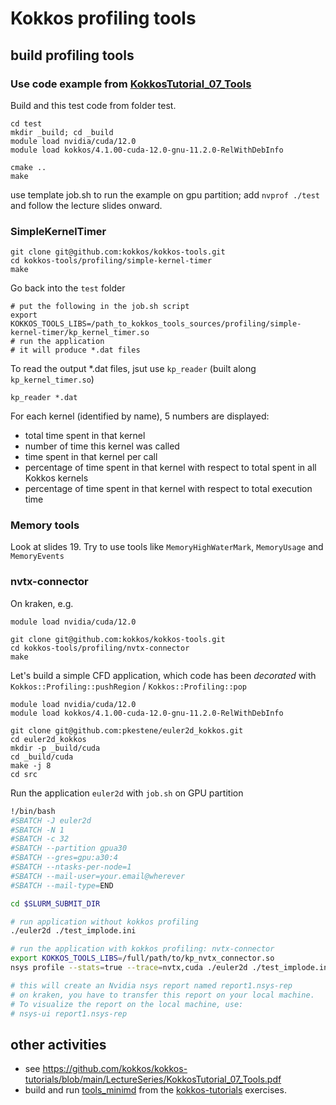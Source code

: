 # Kokkos profiling tools

## build profiling tools

### Use code example from [KokkosTutorial_07_Tools](https://github.com/kokkos/kokkos-tutorials/blob/main/LectureSeries/KokkosTutorial_07_Tools.pdf)

Build and this test code from folder test.
```shell
cd test
mkdir _build; cd _build
module load nvidia/cuda/12.0
module load kokkos/4.1.00-cuda-12.0-gnu-11.2.0-RelWithDebInfo

cmake ..
make
```

use template job.sh to run the example on gpu partition; add `nvprof ./test`
and follow the lecture slides onward.

### SimpleKernelTimer

```shell
git clone git@github.com:kokkos/kokkos-tools.git
cd kokkos-tools/profiling/simple-kernel-timer
make
```

Go back into the `test` folder
```shell
# put the following in the job.sh script
export KOKKOS_TOOLS_LIBS=/path_to_kokkos_tools_sources/profiling/simple-kernel-timer/kp_kernel_timer.so
# run the application
# it will produce *.dat files
```

To read the output *.dat files, jsut use `kp_reader` (built along `kp_kernel_timer.so`)
```shell
kp_reader *.dat
```

For each kernel (identified by name), 5 numbers are displayed:
- total time spent in that kernel
- number of time this kernel was called
- time spent in that kernel per call
- percentage of time spent in that kernel with respect to total spent in all Kokkos kernels
- percentage of time spent in that kernel with respect to total execution time

### Memory tools

Look at slides 19. Try to use tools like `MemoryHighWaterMark`, `MemoryUsage` and `MemoryEvents`

### nvtx-connector

On kraken, e.g.
```shell
module load nvidia/cuda/12.0

git clone git@github.com:kokkos/kokkos-tools.git
cd kokkos-tools/profiling/nvtx-connector
make
```

Let's build a simple CFD application, which code has been _decorated_ with `Kokkos::Profiling::pushRegion` / `Kokkos::Profiling::pop`

```shell
module load nvidia/cuda/12.0
module load kokkos/4.1.00-cuda-12.0-gnu-11.2.0-RelWithDebInfo

git clone git@github.com:pkestene/euler2d_kokkos.git
cd euler2d_kokkos
mkdir -p _build/cuda
cd _build/cuda
make -j 8
cd src
```

Run the application `euler2d` with `job.sh` on GPU partition
```bash
!/bin/bash
#SBATCH -J euler2d
#SBATCH -N 1
#SBATCH -c 32
#SBATCH --partition gpua30
#SBATCH --gres=gpu:a30:4
#SBATCH --ntasks-per-node=1
#SBATCH --mail-user=your.email@wherever
#SBATCH --mail-type=END

cd $SLURM_SUBMIT_DIR

# run application without kokkos profiling
./euler2d ./test_implode.ini

# run the application with kokkos profiling: nvtx-connector
export KOKKOS_TOOLS_LIBS=/full/path/to/kp_nvtx_connector.so
nsys profile --stats=true --trace=nvtx,cuda ./euler2d ./test_implode.ini

# this will create an Nvidia nsys report named report1.nsys-rep
# on kraken, you have to transfer this report on your local machine.
# To visualize the report on the local machine, use:
# nsys-ui report1.nsys-rep
```

## other activities

- see https://github.com/kokkos/kokkos-tutorials/blob/main/LectureSeries/KokkosTutorial_07_Tools.pdf
- build and run [tools_minimd](https://github.com/kokkos/kokkos-tutorials/tree/main/Exercises/tools_minimd) from the [kokkos-tutorials](https://github.com/kokkos/kokkos-tutorials/tree/main) exercises.
